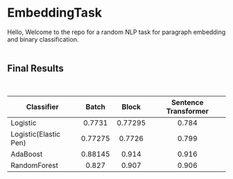# EmbeddingTask
Hello, Welcome to the repo for a random NLP task for paragraph embedding and binary classification.
<br/>
<br/>

## Final Results
<br/>

| Classifier             |  Batch    |  Block   |  Sentence Transformer |
|  --------------------- | :-------: | :------: | :-------------------: |
| Logistic               | 0.7731    | 0.77295  | 0.784                 |
| Logistic(Elastic Pen)  | 0.77275   | 0.7726   | 0.799                 |
| AdaBoost               | 0.88145   | 0.914    | 0.916                 |
| RandomForest           | 0.827     | 0.907    | 0.906                 |
